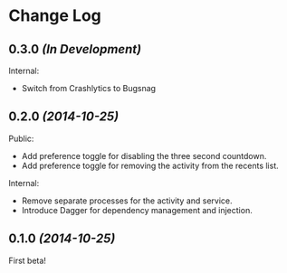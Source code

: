 Change Log
==========

0.3.0 *(In Development)*
------------------------

Internal:
 * Switch from Crashlytics to Bugsnag


0.2.0 *(2014-10-25)*
--------------------

Public:
 * Add preference toggle for disabling the three second countdown.
 * Add preference toggle for removing the activity from the recents list.

Internal:
 * Remove separate processes for the activity and service.
 * Introduce Dagger for dependency management and injection.


0.1.0 *(2014-10-25)*
--------------------

First beta!
